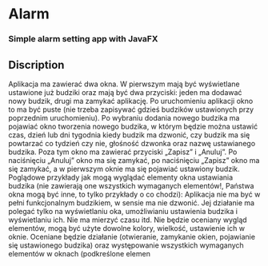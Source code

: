 # Alarm
### Simple alarm setting app with JavaFX

## Discription
Aplikacja ma zawierać dwa okna. W pierwszym mają być wyświetlane ustawione już budziki oraz
mają być dwa przyciski: jeden ma dodawać nowy budzik, drugi ma zamykać aplikację. Po
uruchomieniu aplikacji okno to ma być puste (nie trzeba zapisywać gdzieś budzików ustawionych
przy poprzednim uruchomieniu).
Po wybraniu dodania nowego budzika ma pojawiać okno tworzenia nowego budzika, w którym
będzie można ustawić czas, dzień lub dni tygodnia kiedy budzik ma dzwonić, czy budzik ma się
powtarzać co tydzień czy nie, głośność dzwonka oraz nazwę ustawianego budzika. Poza tym okno ma
zawierać przyciski „Zapisz” i „Anuluj”. Po naciśnięciu „Anuluj” okno ma się zamykać, po naciśnięciu
„Zapisz” okno ma się zamykać, a w pierwszym oknie ma się pojawiać ustawiony budzik.
Poglądowe przykłady jak mogą wyglądać elementy okna ustawiania budzika (nie zawierają one
wszystkich wymaganych elementów!, Państwa okna mogą być inne, to tylko przykłady o co chodzi):
Aplikacja nie ma być w pełni funkcjonalnym budzikiem, w sensie ma nie dzwonić. Jej działanie ma
polegać tylko na wyświetlaniu oka, umożliwianiu ustawienia budzika i wyświetlaniu ich. Nie ma
mierzyć czasu itd.
Nie będzie oceniany wygląd elementów, mogą być użyte dowolne kolory, wielkość, ustawienie ich w
oknie. Oceniane będzie działanie (otwieranie, zamykanie okien, pojawianie się ustawionego budzika)
oraz występowanie wszystkich wymaganych elementów w oknach (podkreślone elemen
